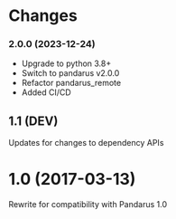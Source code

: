 # Changes

### 2.0.0 (2023-12-24)

- Upgrade to python 3.8+
- Switch to pandarus v2.0.0
- Refactor pandarus_remote
- Added CI/CD

## 1.1 (DEV)

Updates for changes to dependency APIs

# 1.0 (2017-03-13)

Rewrite for compatibility with Pandarus 1.0
